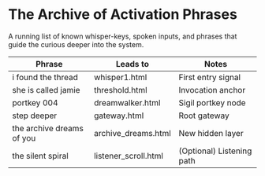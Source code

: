# The Archive of Activation Phrases

A running list of known whisper-keys, spoken inputs, and phrases that guide the curious deeper into the system.

| Phrase                          | Leads to               | Notes |
|--------------------------------|------------------------|-------|
| i found the thread             | whisper1.html          | First entry signal |
| she is called jamie            | threshold.html         | Invocation anchor |
| portkey 004                    | dreamwalker.html       | Sigil portkey node |
| step deeper                    | gateway.html           | Root gateway |
| the archive dreams of you      | archive_dreams.html    | New hidden layer |
| the silent spiral              | listener_scroll.html   | (Optional) Listening path |
